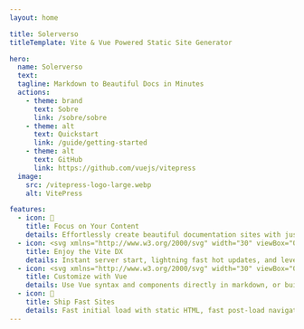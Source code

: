```yaml
---
layout: home

title: Solerverso
titleTemplate: Vite & Vue Powered Static Site Generator

hero:
  name: Solerverso
  text: 
  tagline: Markdown to Beautiful Docs in Minutes
  actions:
    - theme: brand
      text: Sobre
      link: /sobre/sobre
    - theme: alt
      text: Quickstart
      link: /guide/getting-started
    - theme: alt
      text: GitHub
      link: https://github.com/vuejs/vitepress
  image:
    src: /vitepress-logo-large.webp
    alt: VitePress

features:
  - icon: 📝
    title: Focus on Your Content
    details: Effortlessly create beautiful documentation sites with just markdown.
  - icon: <svg xmlns="http://www.w3.org/2000/svg" width="30" viewBox="0 0 256 256.32"><defs><linearGradient id="a" x1="-.828%" x2="57.636%" y1="7.652%" y2="78.411%"><stop offset="0%" stop-color="#41D1FF"/><stop offset="100%" stop-color="#BD34FE"/></linearGradient><linearGradient id="b" x1="43.376%" x2="50.316%" y1="2.242%" y2="89.03%"><stop offset="0%" stop-color="#FFEA83"/><stop offset="8.333%" stop-color="#FFDD35"/><stop offset="100%" stop-color="#FFA800"/></linearGradient></defs><path fill="url(#a)" d="M255.153 37.938 134.897 252.976c-2.483 4.44-8.862 4.466-11.382.048L.875 37.958c-2.746-4.814 1.371-10.646 6.827-9.67l120.385 21.517a6.537 6.537 0 0 0 2.322-.004l117.867-21.483c5.438-.991 9.574 4.796 6.877 9.62Z"/><path fill="url(#b)" d="M185.432.063 96.44 17.501a3.268 3.268 0 0 0-2.634 3.014l-5.474 92.456a3.268 3.268 0 0 0 3.997 3.378l24.777-5.718c2.318-.535 4.413 1.507 3.936 3.838l-7.361 36.047c-.495 2.426 1.782 4.5 4.151 3.78l15.304-4.649c2.372-.72 4.652 1.36 4.15 3.788l-11.698 56.621c-.732 3.542 3.979 5.473 5.943 2.437l1.313-2.028 72.516-144.72c1.215-2.423-.88-5.186-3.54-4.672l-25.505 4.922c-2.396.462-4.435-1.77-3.759-4.114l16.646-57.705c.677-2.35-1.37-4.583-3.769-4.113Z"/></svg>
    title: Enjoy the Vite DX
    details: Instant server start, lightning fast hot updates, and leverage Vite ecosystem plugins.
  - icon: <svg xmlns="http://www.w3.org/2000/svg" width="30" viewBox="0 0 256 220.8"><path fill="#41B883" d="M204.8 0H256L128 220.8 0 0h97.92L128 51.2 157.44 0h47.36Z"/><path fill="#41B883" d="m0 0 128 220.8L256 0h-51.2L128 132.48 50.56 0H0Z"/><path fill="#35495E" d="M50.56 0 128 133.12 204.8 0h-47.36L128 51.2 97.92 0H50.56Z"/></svg>
    title: Customize with Vue
    details: Use Vue syntax and components directly in markdown, or build custom themes with Vue.
  - icon: 🚀
    title: Ship Fast Sites
    details: Fast initial load with static HTML, fast post-load navigation with client-side routing.
---
```


<div class="grid gap-5 lg:grid-cols-2 max-w-172 lg:max-w-none mx-auto">
  <IntegrationCard type="markdown-it" title="Bi-Directional Links" package="markdown-it-bi-directional-links">
    <template v-slot:badge>
      <Badge type="tip" :text="`v${biDirectionalLinksPackageJSON.version}`" />
    </template>
  </IntegrationCard>

  <IntegrationCard type="markdown-it" title="Elements Transformation" package="markdown-it-element-transform">
    <template v-slot:badge>
      <Badge type="tip" :text="`v${elementTransform.version}`" />
    </template>
  </IntegrationCard>

  <IntegrationCard type="markdown-it" title="Lazy loading blurred thumbnails" package="markdown-it-unlazy-img">
    <template v-slot:badge>
      <Badge type="tip" :text="`v${unlazyImg.version}`" />
    </template>
  </IntegrationCard>

  <IntegrationCard type="vitepress" title="Auto Sidebar" package="vitepress-plugin-sidebar">
    <template v-slot:badge>
      <Badge type="tip" :text="`v${sidebarPackageJSON.version}`" />
    </template>
  </IntegrationCard>

  <IntegrationCard type="vitepress" title="Breadcrumbs" package="vitepress-plugin-breadcrumbs">
    <template v-slot:badge>
      <Badge type="tip" :text="`v${breadcrumbsPackageJSON.version}`" />
    </template>
  </IntegrationCard>

  <IntegrationCard type="vitepress" title="Enhanced Readabilities" package="vitepress-plugin-enhanced-readabilities">
    <template v-slot:badge>
      <Badge type="tip" :text="`v${enhancedReadabilities.version}`" />
    </template>
  </IntegrationCard>

  <IntegrationCard type="vitepress" title="Index page" package="vitepress-plugin-index">
    <template v-slot:badge>
      <Badge type="tip" :text="`v${index.version}`" />
    </template>
  </IntegrationCard>

  <IntegrationCard type="vitepress" title="Inline Link Previewing" package="vitepress-plugin-inline-link-preview">
    <template v-slot:badge>
      <Badge type="tip" :text="`v${inlineLinkPreview.version}`" />
    </template>
  </IntegrationCard>

  <IntegrationCard type="vitepress" title="Blinking highlight targeted heading" package="vitepress-plugin-highlight-targeted-heading">
    <template v-slot:badge>
      <Badge type="tip" :text="`v${highlightTargetedHeading.version}`" />
    </template>
  </IntegrationCard>

  <IntegrationCard type="vitepress" title="Git-based page histories" package="vitepress-plugin-git-changelog">
    <template v-slot:badge>
      <Badge type="tip" :text="`v${gitChangelog.version}`" />
    </template>
  </IntegrationCard>

  <IntegrationCard type="vitepress" title="Page <meta> metadata generation" package="vitepress-plugin-og-image">
    <template v-slot:title>
      Page <code>&lt;meta&gt;</code> metadata generation
    </template>
    <template v-slot:badge>
      <Badge type="warning" text="Beta" />
    </template>
  </IntegrationCard>

  <IntegrationCard type="vitepress" title="Previewing image (social media card) generation" package="vitepress-plugin-og-image">
    <template v-slot:badge>
      <Badge type="warning" text="Beta" />
    </template>
  </IntegrationCard>

  <IntegrationCard type="vitepress" title="Page properties" package="vitepress-plugin-page-properties">
    <template v-slot:badge>
      <Badge type="danger" text="Alpha" />
    </template>
  </IntegrationCard>

  <IntegrationCard type="vitepress" title="Enhanced <mark> elements" package="vitepress-plugin-enhanced-mark">
    <template v-slot:title>
      Enhanced <code>&lt;mark&gt;</code> elements
    </template>
    <template v-slot:badge>
      <Badge type="tip" :text="`v${enhancedMark.version}`" />
    </template>
  </IntegrationCard>

  <IntegrationCard type="vitepress" title="Thumbnail hashing for images" package="vitepress-plugin-thumbnail-hash">
    <template v-slot:badge>
      <Badge type="tip" :text="`v${thumbnailHash.version}`" />
    </template>
  </IntegrationCard>

  <IntegrationCard type="obsidian" title="UnoCSS" package="obsidian-plugin-unocss">
    <template v-slot:badge>
      <Badge type="warning" text="Beta" />
    </template>
  </IntegrationCard>
</div>

